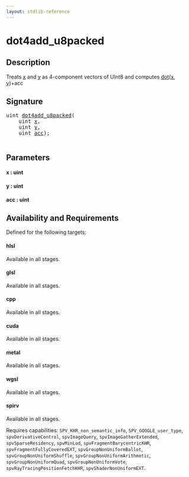 ```yaml
---
layout: stdlib-reference
---
```


# dot4add\_u8packed

## Description

Treats <span class='code'><a href="dot4add_u8packed.md#decl-x" class="code_param">x</a></span> and <span class='code'><a href="dot4add_u8packed.md#decl-y" class="code_param">y</a></span> as 4-component vectors of <span class='code'>UInt8</span> and computes <span class='code'><a href="dot.md">dot</a>(<a href="dot.md#decl-x" class="code_param">x</a>, <a href="dot.md#decl-y" class="code_param">y</a>)+acc</span>




## Signature 

<pre>
<span class="code_keyword">uint</span> <a href="dot4add_u8packed.md">dot4add_u8packed</a>(
    <span class="code_keyword">uint</span> <a href="dot4add_u8packed.md#decl-x" class="code_param">x</a>,
    <span class="code_keyword">uint</span> <a href="dot4add_u8packed.md#decl-y" class="code_param">y</a>,
    <span class="code_keyword">uint</span> <a href="dot4add_u8packed.md#decl-acc" class="code_param">acc</a>);

</pre>

## Parameters

####  <a id="decl-x"></a>x  : uint
####  <a id="decl-y"></a>y  : uint
####  <a id="decl-acc"></a>acc  : uint

## Availability and Requirements

Defined for the following targets:

#### hlsl
Available in all stages.

#### glsl
Available in all stages.

#### cpp
Available in all stages.

#### cuda
Available in all stages.

#### metal
Available in all stages.

#### wgsl
Available in all stages.

#### spirv
Available in all stages.

Requires capabilities: `SPV_KHR_non_semantic_info`, `SPV_GOOGLE_user_type`, `spvDerivativeControl`, `spvImageQuery`, `spvImageGatherExtended`, `spvSparseResidency`, `spvMinLod`, `spvFragmentBarycentricKHR`, `spvFragmentFullyCoveredEXT`, `spvGroupNonUniformBallot`, `spvGroupNonUniformShuffle`, `spvGroupNonUniformArithmetic`, `spvGroupNonUniformQuad`, `spvGroupNonUniformVote`, `spvRayTracingPositionFetchKHR`, `spvShaderNonUniformEXT`.



<script>
// Fix .md links to .html when on ReadTheDocs
if (window.location.hostname.includes('readthedocs') || 
    window.location.hostname.includes('rtfd.io')) {
  document.addEventListener('DOMContentLoaded', function() {
    const links = document.querySelectorAll('a');
    links.forEach(link => {
      const href = link.getAttribute('href');
      if (href && href.includes('.md')) {
        // This regex will handle .md links with or without fragment identifiers or query parameters
        link.href = link.href.replace(/(.+)\.md(#[^?]*)?(\?.*)?$/, '$1.html$2$3');
      }
    });
  });
}
</script>
